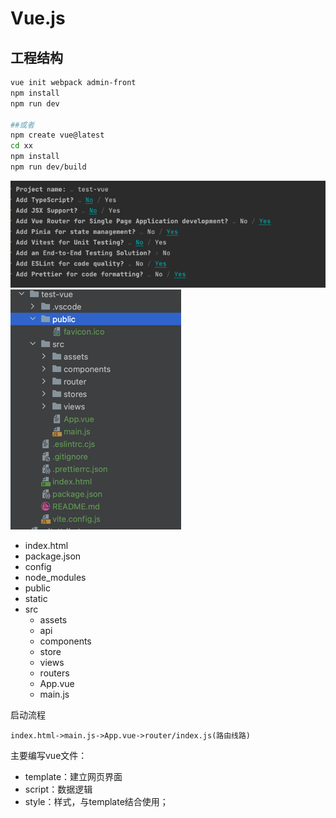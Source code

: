 # Vue.js

## 工程结构
```bash
vue init webpack admin-front
npm install
npm run dev

##或者
npm create vue@latest
cd xx
npm install
npm run dev/build
```
![vue](vue.png)
![file_struct](file_struct.png)
- index.html
- package.json
- config
- node_modules
- public
- static
- src
  - assets
  - api
  - components
  - store
  - views
  - routers
  - App.vue
  - main.js

启动流程
```text
index.html->main.js->App.vue->router/index.js(路由线路)
```

主要编写vue文件：  
- template：建立网页界面
- script：数据逻辑
- style：样式，与template结合使用；








